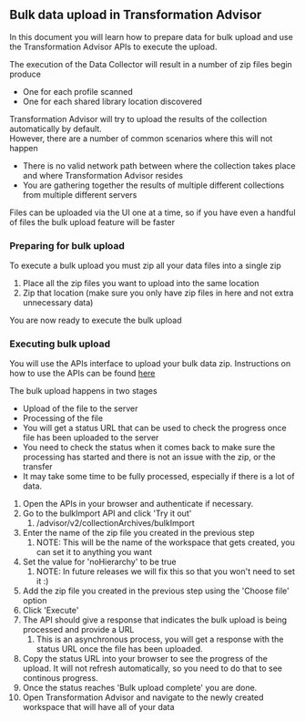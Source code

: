 
##  Bulk data upload in Transformation Advisor

In this document you will learn how to prepare data for bulk upload and use the Transformation Advisor APIs to execute the upload.    

The execution of the Data Collector will result in a number of zip files begin produce
 - One for each profile scanned
 - One for each shared library location discovered

Transformation Advisor will try to upload the results of the collection automatically by default.    
However, there are a number of common scenarios where this will not happen
 - There is no valid network path between where the collection takes place and where Transformation Advisor resides
 - You are gathering together the results of multiple different collections from multiple different servers

Files can be uploaded via the UI one at a time, so if you have even a handful of files the bulk upload feature will be faster

### Preparing for bulk upload
To execute a bulk upload you must zip all your data files into a single zip

1. Place all the zip files you want to upload into the same location
2. Zip that location (make sure you only have zip files in here and not extra unnecessary data)

You are now ready to execute the bulk upload

### Executing bulk upload
You will use the APIs interface to upload your bulk data zip.
Instructions on how to use the APIs can be found [here](https://www.ibm.com/docs/en/cta?topic=started-using-transformation-advisor-apis)

The bulk upload happens in two stages
 - Upload of the file to the server
 - Processing of the file
 - You will get a status URL that can be used to check the progress once file has been uploaded to the server
 - You need to check the status when it comes back to make sure the processing has started and there is not an issue with the zip, or the transfer
 - It may take some time to be fully processed, especially if there is a lot of data.

1. Open the APIs in your browser and authenticate if necessary. 
2. Go to the bulkImport API and click 'Try it out'
   1. /advisor/v2/collectionArchives/bulkImport
3. Enter the name of the zip file you created in the previous step
   1. NOTE: This will be the name of the workspace that gets created, you can set it to anything you want
4. Set the value for 'noHierarchy' to be true
   1. NOTE: In future releases we will fix this so that you won't need to set it :) 
5. Add the zip file you created in the previous step using the 'Choose file' option
6. Click 'Execute'
7. The API should give a response that indicates the bulk upload is being processed and provide a URL
   1. This is an asynchronous process, you will get a response with the status URL once the file has been uploaded.
8. Copy the status URL into your browser to see the progress of the upload. It will not refresh automatically, so you need to do that to see continous progress.
9. Once the status reaches 'Bulk upload complete' you are done.
10. Open Transformation Advisor and navigate to the newly created workspace that will have all of your data





